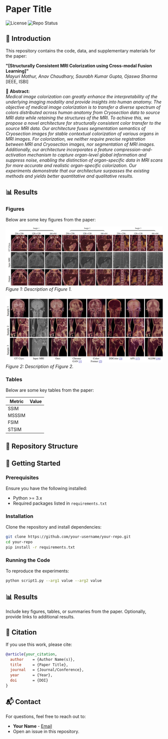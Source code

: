# Paper Title

![License](https://img.shields.io/badge/license-MIT-blue.svg)
![Repo Status](https://img.shields.io/badge/status-active-success)

## 📄 Introduction
This repository contains the code, data, and supplementary materials for the paper:

**"[Structurally Consistent MRI Colorization using Cross-modal Fusion Learning]"**  
_Mayuri Mathur, Anav Chaudhary, Saurabh Kumar Gupta, Ojaswa Sharma_  
[IEEE, ISBI]  

📌 **Abstract:**  
_Medical image colorization can greatly enhance the interpretability of the underlying imaging modality and provide insights into human anatomy. The objective of medical image colorization is to transfer a diverse spectrum of colors distributed across human anatomy from Cryosection data to source MRI data while retaining the structures of the MRI. To achieve this, we propose a novel architecture for structurally consistent color transfer to the source MRI data. Our architecture fuses segmentation semantics of Cryosection images for stable contextual colorization of various organs in MRI images. For colorization, we neither require precise registration between MRI and Cryosection images, nor segmentation of MRI images. Additionally, our architecture incorporates a feature compression-and-activation mechanism to capture organ-level global information and suppress noise, enabling the distinction of organ-specific data in MRI scans for more accurate and realistic organ-specific colorization. Our experiments demonstrate that our architecture surpasses the existing methods and yields better quantitative and qualitative results._

## 📊 Results
### Figures
Below are some key figures from the paper:

![Figure 1](./results/multiresoutputs.png)
*Figure 1: Description of Figure 1.*

![Figure 2](./results/Comparisons.png)
*Figure 2: Description of Figure 2.*

### Tables
Below are some key tables from the paper:

| Metric  | Value |
|---------|-------|
| SSIM | |
| MSSSIM | |
| FSIM  | |
| STSIM  |  |

## 📁 Repository Structure
<!-- ```
📂 project-root
├── 📜 paper.pdf                  # Final version of the paper
├── 📂 code                        # Source code for experiments/simulations
│   ├── script1.py
│   ├── script2.py
│   └── ...
├── 📂 data                        # Sample datasets or preprocessing scripts
├── 📂 results                     # Experimental results, figures, plots
├── 📂 models                      # Pretrained models (if applicable)
├── 📜 requirements.txt            # List of dependencies
├── 📜 README.md                   # This file
└── 📜 LICENSE                     # License information
``` -->

## 🚀 Getting Started
### Prerequisites
Ensure you have the following installed:
- Python >= 3.x
- Required packages listed in `requirements.txt`

### Installation
Clone the repository and install dependencies:
```bash
git clone https://github.com/your-username/your-repo.git
cd your-repo
pip install -r requirements.txt
```

### Running the Code
To reproduce the experiments:
```bash
python script1.py --arg1 value --arg2 value
```

## 📊 Results
Include key figures, tables, or summaries from the paper. Optionally, provide links to additional results.

## 📑 Citation
If you use this work, please cite:
```bibtex
@article{your_citation,
  author    = {Author Name(s)},
  title     = {Paper Title},
  journal   = {Journal/Conference},
  year      = {Year},
  doi       = {DOI}
}
```

## 📬 Contact
For questions, feel free to reach out to:
- **Your Name** - [Email](mailto:mayurim@iiitd.ac.in)
- Open an issue in this repository.


